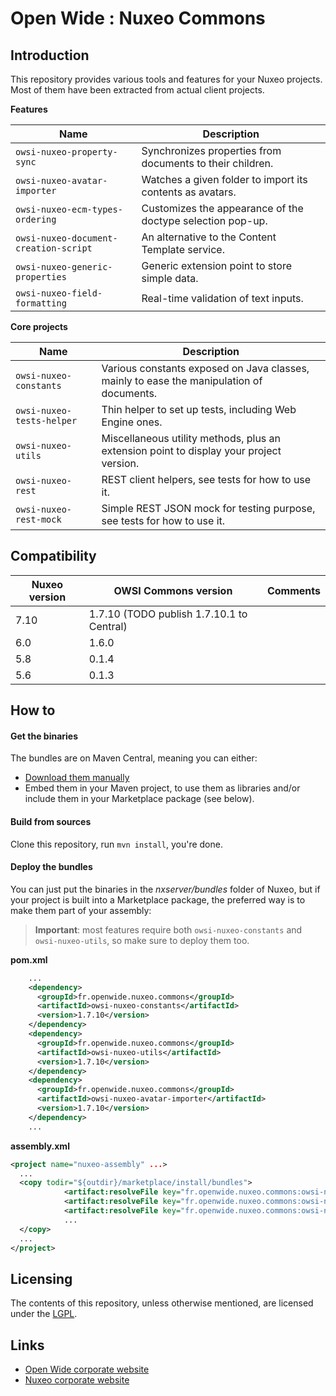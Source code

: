 Open Wide : Nuxeo Commons
=========================

## Introduction

This repository provides various tools and features for your Nuxeo projects. Most of them have been extracted from actual client projects.

**Features**

Name | Description
--- | ---
`owsi-nuxeo-property-sync` | Synchronizes properties from documents to their children.
`owsi-nuxeo-avatar-importer` | Watches a given folder to import its contents as avatars.
`owsi-nuxeo-ecm-types-ordering` | Customizes the appearance of the doctype selection pop-up.
`owsi-nuxeo-document-creation-script` | An alternative to the Content Template service.
`owsi-nuxeo-generic-properties` | Generic extension point to store simple data.
`owsi-nuxeo-field-formatting` | Real-time validation of text inputs.

**Core projects**

Name | Description
--- | ---
 `owsi-nuxeo-constants` | Various constants exposed on Java classes, mainly to ease the manipulation of documents. |
 `owsi-nuxeo-tests-helper` | Thin helper to set up tests, including Web Engine ones. |
 `owsi-nuxeo-utils` | Miscellaneous utility methods, plus an extension point to display your project version. |
 `owsi-nuxeo-rest` | REST client helpers, see tests for how to use it. |
 `owsi-nuxeo-rest-mock` | Simple REST JSON mock for testing purpose, see tests for how to use it. |

## Compatibility

Nuxeo version | OWSI Commons version | Comments
--- | --- | ---
7.10 | 1.7.10 (TODO publish 1.7.10.1 to Central) | 
6.0 | 1.6.0 | 
5.8 | 0.1.4 | 
5.6 | 0.1.3 | 

## How to

#### Get the binaries

The bundles are on Maven Central, meaning you can either:

* [Download them manually](http://search.maven.org/#search|ga|1|g%3A%22fr.openwide.nuxeo.commons%22)
* Embed them in your Maven project, to use them as libraries and/or include them in your Marketplace package (see below).

#### Build from sources

Clone this repository, run `mvn install`, you're done.

#### Deploy the bundles

You can just put the binaries in the *nxserver/bundles* folder of Nuxeo, but if your project is built into a Marketplace package, the preferred way is to make them part of your assembly:

> **Important**: most features require both `owsi-nuxeo-constants` and `owsi-nuxeo-utils`, so make sure to deploy them too.

**pom.xml**

```xml
    ...
    <dependency>
      <groupId>fr.openwide.nuxeo.commons</groupId>
      <artifactId>owsi-nuxeo-constants</artifactId>
      <version>1.7.10</version>
    </dependency>
    <dependency>
      <groupId>fr.openwide.nuxeo.commons</groupId>
      <artifactId>owsi-nuxeo-utils</artifactId>
      <version>1.7.10</version>
    </dependency>
    <dependency>
      <groupId>fr.openwide.nuxeo.commons</groupId>
      <artifactId>owsi-nuxeo-avatar-importer</artifactId>
      <version>1.7.10</version>
    </dependency>
    ...
```

**assembly.xml**

```xml
<project name="nuxeo-assembly" ...>
  ...
  <copy todir="${outdir}/marketplace/install/bundles">
			<artifact:resolveFile key="fr.openwide.nuxeo.commons:owsi-nuxeo-constants::jar" />
			<artifact:resolveFile key="fr.openwide.nuxeo.commons:owsi-nuxeo-utils::jar" />
			<artifact:resolveFile key="fr.openwide.nuxeo.commons:owsi-nuxeo-avatar-importer::jar" />
			...
  </copy>
  ...
</project>
```

## Licensing

The contents of this repository, unless otherwise mentioned, are licensed under the [LGPL](http://www.gnu.org/copyleft/lesser.html).

## Links

* [Open Wide corporate website](http://www.openwide.fr/)
* [Nuxeo corporate website](http://www.nuxeo.com/fr)

